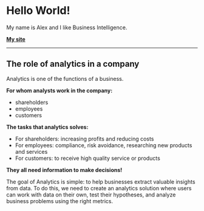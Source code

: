 # Hello World!
My name is Alex and I like Business Intelligence.

__[My site](https://data-analyst.it)__

---

## The role of analytics in a company
Analytics is one of the functions of a business.


__For whom analysts work in the company:__
- shareholders
- employees
- customers


__The tasks that analytics solves:__
- For shareholders: increasing profits and reducing costs
- For employees: compliance, risk avoidance, researching new products and services
- For customers: to receive high quality service or products



__They all need information to make decisions!__

The goal of Analytics is simple: to help businesses extract valuable insights from data. To do this, we need to create an analytics solution where users can work with data on their own, test their hypotheses, and analyze business problems using the right metrics.

